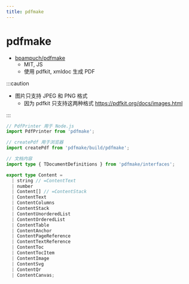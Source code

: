 ```yaml
---
title: pdfmake
---
```


# pdfmake

- [bpampuch/pdfmake](https://github.com/bpampuch/pdfmake)
  - MIT, JS
  - 使用 pdfkit, xmldoc 生成 PDF

:::caution

- 图片只支持 JPEG 和 PNG 格式
  - 因为 pdfkit 只支持这两种格式 https://pdfkit.org/docs/images.html

:::

```ts
// PdfPrinter 用于 Node.js
import PdfPrinter from 'pdfmake';

// createPdf 用于浏览器
import createPdf from 'pdfmake/build/pdfmake';

// 文档内容
import type { TDocumentDefinitions } from 'pdfmake/interfaces';
```

```ts
export type Content =
  | string // =ContentText
  | number
  | Content[] // =ContentStack
  | ContentText
  | ContentColumns
  | ContentStack
  | ContentUnorderedList
  | ContentOrderedList
  | ContentTable
  | ContentAnchor
  | ContentPageReference
  | ContentTextReference
  | ContentToc
  | ContentTocItem
  | ContentImage
  | ContentSvg
  | ContentQr
  | ContentCanvas;
```

